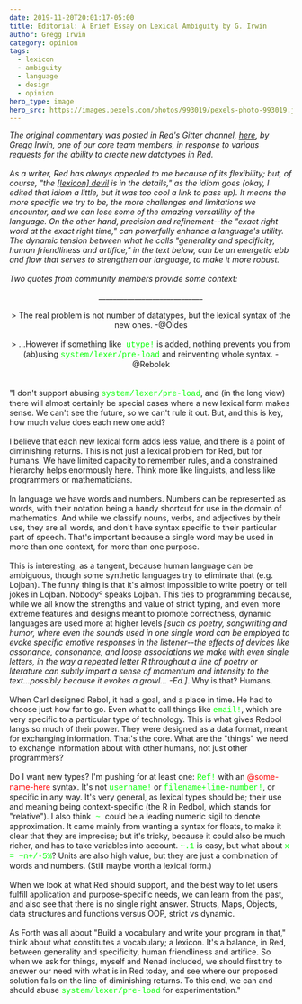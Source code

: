 ```yaml
---
date: 2019-11-20T20:01:17-05:00
title: Editorial: A Brief Essay on Lexical Ambiguity by G. Irwin
author: Gregg Irwin
category: opinion
tags:
  - lexicon
  - ambiguity
  - language
  - design
  - opinion
hero_type: image
hero_src: https://images.pexels.com/photos/993019/pexels-photo-993019.jpeg?auto=compress&cs=tinysrgb&h=650&w=940
---	
```

<i>The original commentary was posted in Red's Gitter channel, <a href="https://gitter.im/red/red?at=5dc32b09ef84ab37860a9b11">here</a>, by Gregg Irwin, one of our core team members, in response to various requests for the ability to create new datatypes in Red.</i><br />
<i><br /></i>
<i>As a writer, Red has always appealed to me because of its flexibility; but, of course, "the <a href="https://youtu.be/08MqYvU-yuM">[lexicon] devil</a> is in the details," as the idiom goes (okay, I edited that idiom a little, but it was too cool a link to pass up). It means the more specific we try to be, the more challenges and limitations we encounter, and we can lose some of the amazing versatility of the language. On the other hand, precision and refinement--the "exact right word at the exact right time," can powerfully enhance a language's utility. The dynamic tension between what he calls "generality and specificity, human friendliness and artifice," in the text below, can be an energetic ebb and flow that serves to strengthen our language, to make it more robust.&nbsp;</i><br />
<i><br /></i>
<i>Two quotes from community members provide some context:</i><br />
<div style="text-align: center;">
<i>_____________________________</i></div>
<br />
<div style="text-align: center;">
&gt; The real problem is not number of datatypes, but the lexical syntax of the new ones. -@Oldes</div>
<div style="text-align: center;">
<br /></div>
<div style="text-align: center;">
&gt; ...However if something like<span style="font-family: &quot;courier new&quot; , &quot;courier&quot; , monospace;"> <span style="color: lime;">utype!</span></span> is added, nothing prevents you from (ab)using <span style="color: lime; font-family: &quot;courier new&quot; , &quot;courier&quot; , monospace;">system/lexer/pre-load</span> and reinventing whole syntax. -@Rebolek</div>
<br />
<br />
"I don't support abusing <span style="color: lime; font-family: &quot;courier new&quot; , &quot;courier&quot; , monospace;">system/lexer/pre-load</span>, and (in the long view) there will almost certainly be special cases where a new lexical form makes sense. We can't see the future, so we can't rule it out. But, and this is key, how much value does each new one add?<br />
<br />
I believe that each new lexical form adds less value, and there is a point of diminishing returns. This is not just a lexical problem for Red, but for humans. We have limited capacity to remember rules, and a constrained hierarchy helps enormously here. Think more like linguists, and less like programmers or mathematicians.<br />
<br />
In language we have words and numbers. Numbers can be represented as words, with their notation being a handy shortcut for use in the domain of mathematics. And while we classify nouns, verbs, and adjectives by their use, they are all words, and don't have syntax specific to their particular part of speech. That's important because a single word may be used in more than one context, for more than one purpose.<br />
<br />
This is interesting, as a tangent, because human language can be ambiguous, though some synthetic languages try to eliminate that (e.g. Lojban). The funny thing is that it's almost impossible to write poetry or tell jokes in Lojban. Nobodyº speaks Lojban. This ties to programming because, while we all know the strengths and value of strict typing, and even more extreme features and designs meant to promote correctness, dynamic languages are used more at higher levels<i> [such as poetry, songwriting and humor, where even the sounds used in one single word can be employed to evoke specific emotive responses in the listener--the effects of devices like assonance, consonance, and loose associations we make with even single letters, in the way a repeated letter R throughout a line of poetry or literature can subtly impart a sense of momentum and intensity to the text...possibly because it evokes a growl... -Ed.]</i>. Why is that? Humans.<br />
<br />
When Carl designed Rebol, it had a goal, and a place in time. He had to choose just how far to go. Even what to call things like <span style="color: lime; font-family: &quot;courier new&quot; , &quot;courier&quot; , monospace;">email!</span>, which are very specific to a particular type of technology. This is what gives Redbol langs so much of their power. They were designed as a data format, meant for exchanging information. That's the core. What are the "things" we need to exchange information about with other humans, not just other programmers?<br />
<br />
Do I want new types? I'm pushing for at least one:&nbsp;<span style="color: lime; font-family: &quot;courier new&quot; , &quot;courier&quot; , monospace;">Ref!</span> with an <span style="color: red;">@some-name-here</span> syntax. It's not <span style="color: lime; font-family: &quot;courier new&quot; , &quot;courier&quot; , monospace;">username!</span> or <span style="color: lime; font-family: &quot;courier new&quot; , &quot;courier&quot; , monospace;">filename+line-number!</span>, or specific in any way. It's very general, as lexical types should be; their use and meaning being context-specific (the R in Redbol, which stands for "relative"). I also think<span style="color: lime; font-family: &quot;courier new&quot; , &quot;courier&quot; , monospace;"> ~ </span>could be a leading numeric sigil to denote approximation. It came mainly from wanting a syntax for floats, to make it clear that they are imprecise; but it's tricky, because it could also be much richer, and has to take variables into account. <span style="color: lime; font-family: &quot;courier new&quot; , &quot;courier&quot; , monospace;">~.1</span> is easy, but what about <span style="color: lime; font-family: &quot;courier new&quot; , &quot;courier&quot; , monospace;">x = ~n+/-5%</span>? Units are also high value, but they are just a combination of words and numbers. (Still maybe worth a lexical form.)<br />
<br />
When we look at what Red should support, and the best way to let users fulfill application and purpose-specific needs, we can learn from the past, and also see that there is no single right answer. Structs, Maps, Objects, data structures and functions versus OOP, strict vs dynamic.<br />
<br />
As Forth was all about "Build a vocabulary and write your program in that," think about what constitutes a vocabulary; a lexicon. It's a balance, in Red, between generality and specificity, human friendliness and artifice. So when we ask for things, myself and Nenad included, we should first try to answer our need with what is in Red today, and see where our proposed solution falls on the line of diminishing returns. To this end, we can and should abuse <span style="color: lime; font-family: &quot;courier new&quot; , &quot;courier&quot; , monospace;">system/lexer/pre-load</span> for experimentation."
